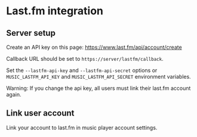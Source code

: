 # Last.fm integration

## Server setup

Create an API key on this page: https://www.last.fm/api/account/create

Callback URL should be set to `https://server/lastfm/callback`.

Set the `--lastfm-api-key` and `--lastfm-api-secret` options or `MUSIC_LASTFM_API_KEY` and `MUSIC_LASTFM_API_SECRET` environment variables.

Warning: If you change the api key, all users must link their last.fm account again.

## Link user account

Link your account to last.fm in music player account settings.
